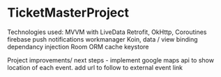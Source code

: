 # TicketMasterProject

Technologies used:
MVVM with LiveData
Retrofit, OkHttp, Coroutines
firebase push notifications
workmanager 
Koin, data / view binding dependancy injection 
Room ORM cache
keystore

Project improvements/ next steps - implement google maps api to show location of each event.
add url to follow to external event link
